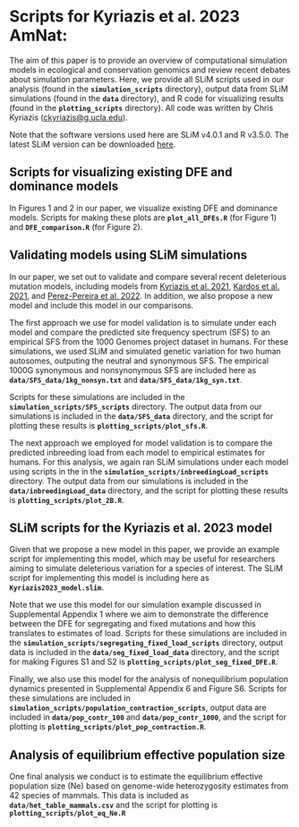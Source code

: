 # Scripts for Kyriazis et al. 2023 AmNat: 

The aim of this paper is to provide an overview of computational simulation models in ecological and conservation genomics and review recent debates about simulation parameters. Here, we provide all SLiM scripts used in our analysis (found in the **`simulation_scripts`** directory), output data from SLiM simulations (found in the **`data`** directory), and R code for visualizing results (found in the **`plotting_scripts`** directory). All code was written by Chris Kyriazis (ckyriazis@g.ucla.edu). 

Note that the software versions used here are SLiM v4.0.1 and R v3.5.0. The latest SLiM version can be downloaded [here](https://messerlab.org/slim/).

## Scripts for visualizing existing DFE and dominance models

In Figures 1 and 2 in our paper, we visualize existing DFE and dominance models. Scripts for making these plots are **`plot_all_DFEs.R`** (for Figure 1) and **`DFE_comparison.R`** (for Figure 2). 

## Validating models using SLiM simulations

In our paper, we set out to validate and compare several recent deleterious mutation models, including models from [Kyriazis et al. 2021](https://doi.org/10.1002/evl3.209), [Kardos et al. 2021](https://doi.org/10.1073/pnas.2104642118), and [Perez-Pereira et al. 2022](https://doi.org/10.1007/s10592-021-01405-7). In addition, we also propose a new model and include this model in our comparisons. 

The first approach we use for model validation is to simulate under each model and compare the predicted site frequency spectrum (SFS) to an empirical SFS from the 1000 Genomes project dataset in humans. For these simulations, we used SLiM and simulated genetic variation for two human autosomes, outputing the neutral and synonymous SFS. The empirical 1000G synonymous and nonsynonymous SFS are included here as **`data/SFS_data/1kg_nonsyn.txt`** and **`data/SFS_data/1kg_syn.txt`**. 

Scripts for these simulations are included in the **`simulation_scripts/SFS_scripts`** directory. The output data from our simulations is included in the **`data/SFS_data`** directory, and the script for plotting these results is **`plotting_scripts/plot_sfs.R`**.

The next approach we employed for model validation is to compare the predicted inbreeding load from each model to empirical estimates for humans. For this analysis, we again ran SLiM simulations under each model using scripts in the in the **`simulation_scripts/inbreedingLoad_scripts`** directory. The output data from our simulations is included in the **`data/inbreedingLoad_data`** directory, and the script for plotting these results is **`plotting_scripts/plot_2B.R`**.

## SLiM scripts for the Kyriazis et al. 2023 model

Given that we propose a new model in this paper, we provide an example script for implementing this model, which may be useful for researchers aiming to simulate deleterious variation for a species of interest. The SLiM script for implementing this model is including here as **`Kyriazis2023_model.slim`**.

Note that we use this model for our simulation example discussed in Supplemental Appendix 1 where we aim to demonstrate the difference between the DFE for segregating and fixed mutations and how this translates to estimates of load. Scripts for these simulations are included in the **`simulation_scripts/segregating_fixed_load_scripts`** directory, output data is included in the **`data/seg_fixed_load_data`** directory, and the script for making Figures S1 and S2 is **`plotting_scripts/plot_seg_fixed_DFE.R`**.

Finally, we also use this model for the analysis of nonequilibrium population dynamics presented in Supplemental Appendix 6 and Figure S6. Scripts for these simulations are included in **`simulation_scripts/population_contraction_scripts`**, output data are included in **`data/pop_contr_100`** and  **`data/pop_contr_1000`**, and the script for plotting is **`plotting_scripts/plot_pop_contraction.R`**. 

## Analysis of equilibrium effective population size

One final analysis we conduct is to estimate the equilibrium effective population size (Ne) based on genome-wide heterozygosity estimates from 42 species of mammals. This data is included as **`data/het_table_mammals.csv`** and the script for plotting is **`plotting_scripts/plot_eq_Ne.R`**


